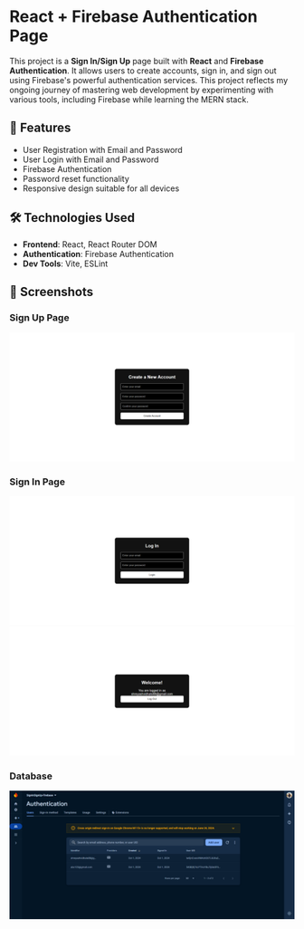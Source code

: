 # React + Firebase Authentication Page

This project is a **Sign In/Sign Up** page built with **React** and **Firebase Authentication**. It allows users to create accounts, sign in, and sign out using Firebase's powerful authentication services. This project reflects my ongoing journey of mastering web development by experimenting with various tools, including Firebase while learning the MERN stack.

## 🚀 Features

- User Registration with Email and Password
- User Login with Email and Password
- Firebase Authentication
- Password reset functionality
- Responsive design suitable for all devices

## 🛠️ Technologies Used

- **Frontend**: React, React Router DOM
- **Authentication**: Firebase Authentication
- **Dev Tools**: Vite, ESLint

## 📸 Screenshots

### Sign Up Page
![Sign Up Page](./src/assets/Screenshot1.png)

### Sign In Page
![Sign In Page](./src/assets/Screenshot2.png)
![Sign In Page](./src/assets/Screenshot3.png)

### Database
![Firebase](./src/assets/Screenshot4.png)
